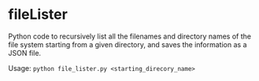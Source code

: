 # fileLister
Python code to recursively list all the filenames and directory names of the file system starting from a given directory, and saves the information as a JSON file.

Usage:
    ```
    python file_lister.py <starting_direcory_name>
    ```